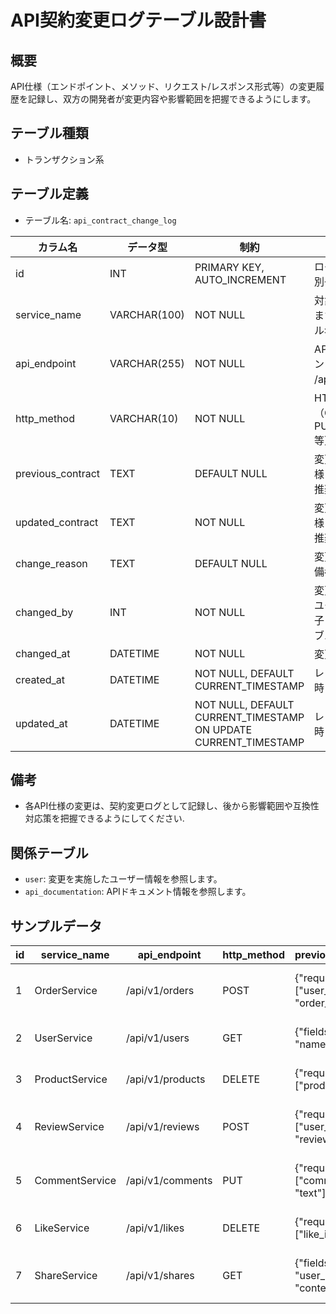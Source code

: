 # API契約変更ログテーブル設計書

## 概要
API仕様（エンドポイント、メソッド、リクエスト/レスポンス形式等）の変更履歴を記録し、双方の開発者が変更内容や影響範囲を把握できるようにします。

## テーブル種類
- トランザクション系

## テーブル定義
- テーブル名: `api_contract_change_log`

| カラム名             | データ型      | 制約                                      | 説明                                            |
|----------------------|---------------|-------------------------------------------|-------------------------------------------------|
| id                   | INT           | PRIMARY KEY, AUTO_INCREMENT               | ログの一意な識別子                                 |
| service_name         | VARCHAR(100)  | NOT NULL                                  | 対象サービス名またはモジュール名                   |
| api_endpoint         | VARCHAR(255)  | NOT NULL                                  | APIエンドポイント（例: /api/v1/items）             |
| http_method          | VARCHAR(10)   | NOT NULL                                  | HTTPメソッド（GET, POST, PUT, DELETE等）           |
| previous_contract    | TEXT          | DEFAULT NULL                              | 変更前のAPI仕様（JSON形式推奨）                   |
| updated_contract     | TEXT          | NOT NULL                                  | 変更後のAPI仕様（JSON形式推奨）                   |
| change_reason        | TEXT          | DEFAULT NULL                              | 変更理由または備考                                 |
| changed_by           | INT           | NOT NULL                                  | 変更を実施したユーザーの識別子（`user` テーブル参照）|
| changed_at           | DATETIME      | NOT NULL                                  | 変更実施日時                                    |
| created_at           | DATETIME      | NOT NULL, DEFAULT CURRENT_TIMESTAMP       | レコード作成日時                                |
| updated_at           | DATETIME      | NOT NULL, DEFAULT CURRENT_TIMESTAMP ON UPDATE CURRENT_TIMESTAMP | レコード更新日時                   |

## 備考
- 各API仕様の変更は、契約変更ログとして記録し、後から影響範囲や互換性対応策を把握できるようにしてください.

## 関係テーブル
- `user`: 変更を実施したユーザー情報を参照します。
- `api_documentation`: APIドキュメント情報を参照します。

## サンプルデータ
| id | service_name  | api_endpoint   | http_method | previous_contract                                  | updated_contract                                     | change_reason         | changed_by | changed_at           | created_at           |
|----|---------------|----------------|-------------|----------------------------------------------------|------------------------------------------------------|-----------------------|------------|----------------------|----------------------|
| 1  | OrderService  | /api/v1/orders | POST        | {"required": ["user_id", "order_id"]}              | {"required": ["user_id", "order_id", "amount"]}      | 注文情報拡大のため    | 1          | 2023-10-01 10:00:00  | 2023-10-01 10:00:00  |
| 2  | UserService   | /api/v1/users  | GET         | {"fields": ["id", "name"]}                         | {"fields": ["id", "name", "email"]}                  | ユーザー情報追加のため | 2          | 2023-10-05 10:00:00  | 2023-10-05 10:00:00  |
| 3  | ProductService| /api/v1/products| DELETE      | {"required": ["product_id"]}                       | {"required": ["product_id", "reason"]}               | 削除理由追加のため    | 3          | 2023-10-10 10:00:00  | 2023-10-10 10:00:00  |
| 4  | ReviewService | /api/v1/reviews | POST        | {"required": ["user_id", "review_text"]}           | {"required": ["user_id", "review_text", "rating"]}   | レーティング追加のため | 4          | 2023-10-15 10:00:00  | 2023-10-15 10:00:00  |
| 5  | CommentService| /api/v1/comments| PUT         | {"required": ["comment_id", "text"]}               | {"required": ["comment_id", "text", "edited_at"]}    | 編集日時追加のため    | 5          | 2023-10-20 10:00:00  | 2023-10-20 10:00:00  |
| 6  | LikeService   | /api/v1/likes   | DELETE      | {"required": ["like_id"]}                          | {"required": ["like_id", "reason"]}                  | 削除理由追加のため    | 6          | 2023-10-25 10:00:00  | 2023-10-25 10:00:00  |
| 7  | ShareService  | /api/v1/shares  | GET         | {"fields": ["id", "user_id", "content_id"]}        | {"fields": ["id", "user_id", "content_id", "shared_at"]} | 共有日時追加のため | 7          | 2023-10-30 10:00:00  | 2023-10-30 10:00:00  |
